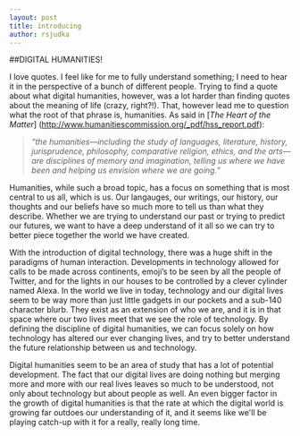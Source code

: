 ```yaml
---
layout: post
title: introducing
author: rsjudka
---
```


##DIGITAL HUMANITIES!

I love quotes. I feel like for me to fully understand something; I need to hear it in the perspective of a bunch of different people. Trying to find a quote about what digital humanities, however, was a lot harder than finding quotes about the meaning of life (crazy, right?!). That, however lead me to question what the root of that phrase is, humanities. As said in [*The Heart of the Matter*] (http://www.humanitiescommission.org/_pdf/hss_report.pdf): 
      <blockquote>
      <p>*“the humanities—including the study of languages, literature, history, jurisprudence, philosophy, comparative religion, ethics, and the arts—are disciplines of memory and imagination, telling us where we have been and helping us envision where we are going.”*</p>
      </blockquote>
Humanities, while such a broad topic, has a focus on something that is most central to us all, which is us. Our langauges, our writings, our history, our thoughts and our beliefs have so much more to tell us than what they describe. Whether we are trying to understand our past or trying to predict our futures, we want to have a deep understand of it all so we can try to better piece together the world we have created. 

With the introduction of digital technology, there was a huge shift in the paradigms of human interaction. Developments in technology allowed for calls to be made across continents, emoji’s to be seen by all the people of Twitter, and for the lights in our houses to be controlled by a clever cylinder named Alexa. In the world we live in today, technology and our digital lives seem to be way more than just little gadgets in our pockets and a sub-140 character blurb. They exist as an extension of who we are, and it is in that space where our two lives meet that we see the role of technology. By defining the discipline of digital humanities, we can focus solely on how technology has altered our ever changing lives, and try to better understand the future relationship between us and technology.

Digital humanities seem to be an area of study that has a lot of potential development. The fact that our digital lives are doing nothing but merging more and more with our real lives leaves so much to be understood, not only about technology but about people as well. An even bigger factor in the growth of digital humanities is that the rate at which the digital world is growing far outdoes our understanding of it, and it seems like we'll be playing catch-up with it for a really, really long time.
